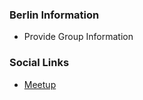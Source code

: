 ### Berlin Information
* Provide Group Information

### Social Links
* [Meetup](https://www.meetup.com/Berlin-DevSecOps-Meetup-Group)


